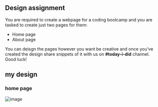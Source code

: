 ## Design assignment 

You are required to create a webpage for a coding bootcamp and you are tasked to create just two pages for them:
* Home page
* About page

You can deisgn the pages however you want be creative and once you've created the design share snippets of it with us on **#today-i-did** channel. Good luck!

## my design

### home page
 ![image](https://user-images.githubusercontent.com/65617964/199040080-c6eb8a8a-1079-4992-be90-a1b4cad0c6b6.png)
